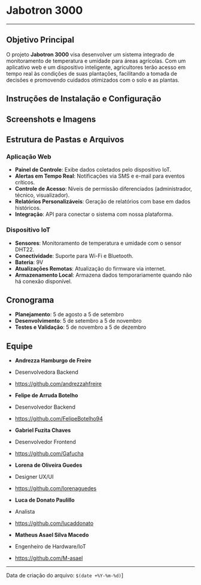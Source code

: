 # Jabotron 3000

---

## Objetivo Principal

O projeto **Jabotron 3000** visa desenvolver um sistema integrado de monitoramento de temperatura e umidade para áreas agrícolas. Com um aplicativo web e um dispositivo inteligente, agricultores terão acesso em tempo real às condições de suas plantações, facilitando a tomada de decisões e promovendo cuidados otimizados com o solo e as plantas.

## Instruções de Instalação e Configuração

## Screenshots e Imagens

## Estrutura de Pastas e Arquivos

### Aplicação Web

- **Painel de Controle**: Exibe dados coletados pelo dispositivo IoT.
- **Alertas em Tempo Real**: Notificações via SMS e e-mail para eventos críticos.
- **Controle de Acesso**: Níveis de permissão diferenciados (administrador, técnico, visualizador).
- **Relatórios Personalizáveis**: Geração de relatórios com base em dados históricos.
- **Integração**: API para conectar o sistema com nossa plataforma.

### Dispositivo IoT

- **Sensores**: Monitoramento de temperatura e umidade com o sensor DHT22.
- **Conectividade**: Suporte para Wi-Fi e Bluetooth.
- **Bateria**: 9V
- **Atualizações Remotas**: Atualização do firmware via internet.
- **Armazenamento Local**: Armazena dados temporariamente quando não há conexão disponível.

## Cronograma

- **Planejamento**: 5 de agosto a 5 de setembro
- **Desenvolvimento**: 5 de setembro a 5 de novembro
- **Testes e Validação**: 5 de novembro a 5 de dezembro

## Equipe

- **Andrezza Hamburgo de Freire**
- Desenvolvedora Backend
- https://github.com/andrezzahfreire

- **Felipe de Arruda Botelho**
- Desenvolvedor Backend
- https://github.com/FelipeBotelho94

- **Gabriel Fuzita Chaves**
- Desenvolvedor Frontend
- https://github.com/Gafucha

- **Lorena de Oliveira Guedes**
- Designer UX/UI
- https://github.com/lorenaguedes

- **Luca de Donato Paulillo**
- Analista
- https://github.com/lucaddonato

- **Matheus Asael Silva Macedo**
- Engenheiro de Hardware/IoT
- https://github.com/M-asael

---

Data de criação do arquivo: `$(date +%Y-%m-%d)`]
